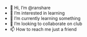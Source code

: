 - 👋 Hi, I’m @ranshare
- 👀 I’m interested in learning
- 🌱 I’m currently learning something
- 💞️ I’m looking to collaborate on club
- 📫 How to reach me just a friend

<!---
ranshare/ranshare is a ✨ special ✨ repository because its `README.md` (this file) appears on your GitHub profile.
You can click the Preview link to take a look at your changes.
--->
